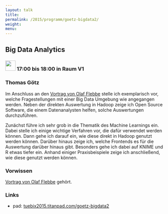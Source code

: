```yaml
---
layout: talk
title:
permalink: /2015/programm/goetz-bigdata2/
weight: 
menu:
---
```

## Big&nbsp;Data&nbsp;Analytics

### <img height = "32" src="../../../images/talk.svg"> 17:00 bis 18:00 in Raum V1

### Thomas&nbsp;Götz

Im Anschluss an den <a href="http://www.tuebix.org/programm/flebbe-bigdata1">Vortrag von Olaf Flebbe</a> stelle ich exemplarisch vor, welche Fragestellungen mit einer Big Data Umgebung wie angegangen werden. Neben der direkten Auswertung in Hadoop zeige ich Open Source Software, die einem Datenanalysten helfen, solche Auswertungen durchzuführen.

Zunächst führe ich sehr grob in die Thematik des Machine Learnings ein. Dabei stelle ich einige wichtige Verfahren vor, die dafür verwendet werden können. Dann gehe ich darauf ein, wie diese direkt in Hadoop genutzt werden können. Darüber hinaus zeige ich, welche Frontends es für die Auswertung darüber hinaus gibt. Besonders gehe ich dabei auf KNIME und R etwas tiefer ein.  Anhand einiger Praxisbeispiele zeige ich anschließend, wie diese genutzt werden können.

### Vorwissen 

<a href="http://www.tuebix.org/programm/flebbe-bigdata1">Vortrag von Olaf Flebbe</a> gehört.

### Links

- pad: <a href="https://tuebix2015.titanpad.com/goetz-bigdata2" target="_blank">tuebix2015.titanpad.com/goetz-bigdata2</a>
